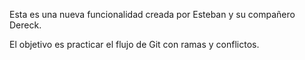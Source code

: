 Esta es una nueva funcionalidad creada por Esteban y su compañero Dereck.

El objetivo es practicar el flujo de Git con ramas y conflictos.

